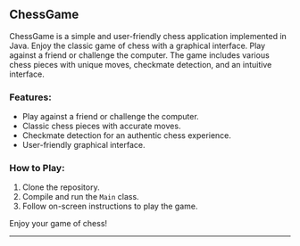 
## ChessGame

ChessGame is a simple and user-friendly chess application implemented in Java. Enjoy the classic game of chess with a graphical interface. Play against a friend or challenge the computer. The game includes various chess pieces with unique moves, checkmate detection, and an intuitive interface.

### Features:
- Play against a friend or challenge the computer.
- Classic chess pieces with accurate moves.
- Checkmate detection for an authentic chess experience.
- User-friendly graphical interface.

### How to Play:
1. Clone the repository.
2. Compile and run the `Main` class.
3. Follow on-screen instructions to play the game.

Enjoy your game of chess!

---
